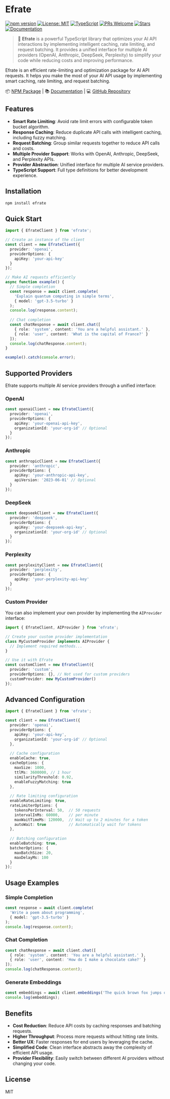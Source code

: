 
# Efrate

[![npm version](https://img.shields.io/npm/v/efrate.svg)](https://www.npmjs.com/package/efrate)
[![License: MIT](https://img.shields.io/badge/License-MIT-yellow.svg)](https://opensource.org/licenses/MIT)
[![TypeScript](https://img.shields.io/badge/TypeScript-4.9%2B-blue)](https://www.typescriptlang.org/)
[![PRs Welcome](https://img.shields.io/badge/PRs-welcome-brightgreen.svg)](CONTRIBUTING.md)
[![Stars](https://img.shields.io/github/stars/serifagir/efrate)](https://github.com/serifagir/efrate/stargazers)
[![Documentation](https://img.shields.io/badge/docs-online-brightgreen.svg)](https://serifagir.github.io/efrate/index.html)

> 🚀 **Efrate** is a powerful TypeScript library that optimizes your AI API interactions by implementing intelligent caching, rate limiting, and request batching. It provides a unified interface for multiple AI providers (OpenAI, Anthropic, DeepSeek, Perplexity) to simplify your code while reducing costs and improving performance.

Efrate is an efficient rate-limiting and optimization package for AI API requests. It helps you make the most of your AI API usage by implementing smart caching, rate limiting, and request batching.

📦 [NPM Package](https://www.npmjs.com/package/efrate) | 📚 [Documentation](https://serifagir.github.io/efrate/index.html) | 💻 [GitHub Repository](https://github.com/serifagir/efrate)

## Features

- **Smart Rate Limiting**: Avoid rate limit errors with configurable token bucket algorithm.
- **Response Caching**: Reduce duplicate API calls with intelligent caching, including fuzzy matching.
- **Request Batching**: Group similar requests together to reduce API calls and costs.
- **Multiple Provider Support**: Works with OpenAI, Anthropic, DeepSeek, and Perplexity APIs.
- **Provider Abstraction**: Unified interface for multiple AI service providers.
- **TypeScript Support**: Full type definitions for better development experience.

## Installation

```bash
npm install efrate
```

## Quick Start

```typescript
import { EfrateClient } from 'efrate';

// Create an instance of the client
const client = new EfrateClient({
  provider: 'openai',
  providerOptions: {
    apiKey: 'your-api-key'
  }
});

// Make AI requests efficiently
async function example() {
  // Simple completion
  const response = await client.complete(
    'Explain quantum computing in simple terms',
    { model: 'gpt-3.5-turbo' }
  );
  console.log(response.content);
  
  // Chat completion
  const chatResponse = await client.chat([
    { role: 'system', content: 'You are a helpful assistant.' },
    { role: 'user', content: 'What is the capital of France?' }
  ]);
  console.log(chatResponse.content);
}

example().catch(console.error);
```

## Supported Providers

Efrate supports multiple AI service providers through a unified interface:

### OpenAI

```typescript
const openaiClient = new EfrateClient({
  provider: 'openai',
  providerOptions: {
    apiKey: 'your-openai-api-key',
    organizationId: 'your-org-id' // Optional
  }
});
```

### Anthropic

```typescript
const anthropicClient = new EfrateClient({
  provider: 'anthropic',
  providerOptions: {
    apiKey: 'your-anthropic-api-key',
    apiVersion: '2023-06-01' // Optional
  }
});
```

### DeepSeek

```typescript
const deepseekClient = new EfrateClient({
  provider: 'deepseek',
  providerOptions: {
    apiKey: 'your-deepseek-api-key',
    organizationId: 'your-org-id' // Optional
  }
});
```

### Perplexity

```typescript
const perplexityClient = new EfrateClient({
  provider: 'perplexity',
  providerOptions: {
    apiKey: 'your-perplexity-api-key'
  }
});
```

### Custom Provider

You can also implement your own provider by implementing the `AIProvider` interface:

```typescript
import { EfrateClient, AIProvider } from 'efrate';

// Create your custom provider implementation
class MyCustomProvider implements AIProvider {
  // Implement required methods...
}

// Use it with Efrate
const customClient = new EfrateClient({
  provider: 'custom',
  providerOptions: {}, // Not used for custom providers
  customProvider: new MyCustomProvider()
});
```

## Advanced Configuration

```typescript
import { EfrateClient } from 'efrate';

const client = new EfrateClient({
  provider: 'openai',
  providerOptions: {
    apiKey: 'your-api-key',
    organizationId: 'your-org-id' // Optional
  },
  
  // Cache configuration
  enableCache: true,
  cacheOptions: {
    maxSize: 1000,
    ttlMs: 3600000, // 1 hour
    similarityThreshold: 0.92,
    enableFuzzyMatching: true
  },
  
  // Rate limiting configuration
  enableRateLimiting: true,
  rateLimiterOptions: {
    tokensPerInterval: 50,  // 50 requests
    intervalInMs: 60000,    // per minute
    maxWaitTimeMs: 120000,  // Wait up to 2 minutes for a token
    autoWait: true          // Automatically wait for tokens
  },
  
  // Batching configuration
  enableBatching: true,
  batcherOptions: {
    maxBatchSize: 20,
    maxDelayMs: 100
  }
});
```

## Usage Examples

### Simple Completion

```typescript
const response = await client.complete(
  'Write a poem about programming',
  { model: 'gpt-3.5-turbo' }
);
console.log(response.content);
```

### Chat Completion

```typescript
const chatResponse = await client.chat([
  { role: 'system', content: 'You are a helpful assistant.' },
  { role: 'user', content: 'How do I make a chocolate cake?' }
]);
console.log(chatResponse.content);
```

### Generate Embeddings

```typescript
const embeddings = await client.embeddings('The quick brown fox jumps over the lazy dog');
console.log(embeddings);
```

## Benefits

- **Cost Reduction**: Reduce API costs by caching responses and batching requests.
- **Higher Throughput**: Process more requests without hitting rate limits.
- **Better UX**: Faster responses for end users by leveraging the cache.
- **Simplified Code**: Clean interface abstracts away the complexity of efficient API usage.
- **Provider Flexibility**: Easily switch between different AI providers without changing your code.

## License

MIT
